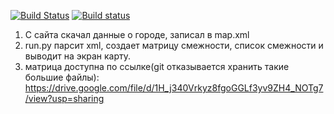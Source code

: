 [![Build Status](https://travis-ci.org/KapiWow/graph.svg?branch=master)](https://travis-ci.org/KapiWow/graph)
[![Build status](https://ci.appveyor.com/api/projects/status/0wslyu1ms5tpdcg1?svg=true)](https://ci.appveyor.com/project/KapiWow/graph)

1. С сайта скачал данные о городе, записал в map.xml
2. run.py парсит xml, создает матрицу смежности, список смежности и выводит на экран карту.
3. матрица доступна по ссылке(git отказывается хранить такие большие файлы):
	https://drive.google.com/file/d/1H_j340Vrkyz8fgoGGLf3yv9ZH4_NOTg7/view?usp=sharing
